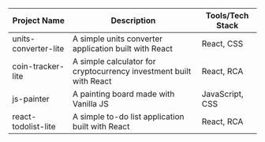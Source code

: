 | Project Name         | Description                                                        | Tools/Tech Stack |
| -------------------- | ------------------------------------------------------------------ | ---------------- |
| units-converter-lite | A simple units converter application built with React              | React, CSS       |
| coin-tracker-lite    | A simple calculator for cryptocurrency investment built with React | React, RCA       |
| js-painter           | A painting board made with Vanilla JS                              | JavaScript, CSS  |
| react-todolist-lite  | A simple to-do list application built with React                   | React, RCA       |
